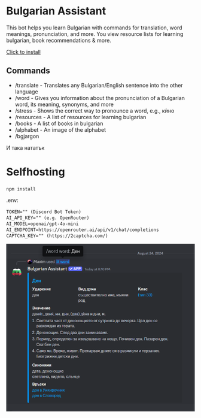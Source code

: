 # Bulgarian Assistant
This bot helps you learn Bulgarian with commands for translation, word meanings, pronunciation, and more. 
You view resource lists for learning bulgarian, book recommendations & more.

[Click to install](https://discord.com/oauth2/authorize?client_id=1276797546018377728)

## Commands
- /translate - Translates any Bulgarian/English sentence into the other language
- /word - Gives you information about the pronunciation of a Bulgarian word, its meaning, synonyms, and more
- /stress - Shows the correct way to pronounce a word, e.g., кѝно
- /resources - A list of resources for learning bulgarian
- /books - A list of books in bulgarian
- /alphabet - An image of the alphabet
- /bgjargon

И така нататък 


# Selfhosting

`npm install`

.env:
```
TOKEN="" (Discord Bot Token)
AI_API_KEY="" (e.g. OpenRouter)
AI_MODEL=openai/gpt-4o-mini
AI_ENDPOINT=https://openrouter.ai/api/v1/chat/completions
CAPTCHA_KEY="" (https://2captcha.com/)
```

![img](https://github.com/Bulgarian-Assistant/Bot/blob/main/resources/command_example_1.png?raw=true)
